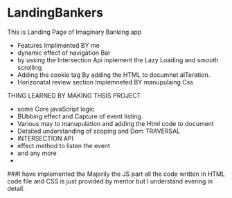 # LandingBankers

This is Landing Page of Imaginary Banking app

- Features Implimented BY me
- dynamic effect of navigation Bar
- by ussing the Intersection Api inplement the Lazy Loading and smooth scrolling 
- Adding the cookie tag By adding the HTML to documnet alTeration.
- Horizonatal review section Implemneted BY manupulaing Css 

THING LEARNED BY MAKING THSIS PROJECT
- some Core javaScript logic
- BUbbing effect and Capture of event listing.
- Various may to manupulation and adding the Html code to document 
- Detailed understanding of scoping and Dom TRAVERSAL
- INTERSECTION API 
- effect method to listen the event 
- and any more 
- 

###I have implemented the Majorily the JS part all the code written in HTML code file and CSS is just provided by mentor but I understand evering in detail.
